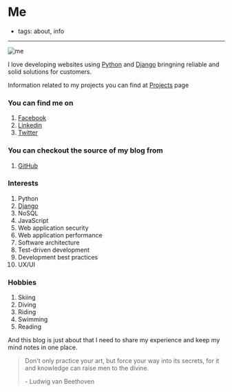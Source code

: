 # Me

- tags: about, info


------


![me][]


I love developing websites using [Python][] and [Django][] bringning reliable and solid solutions for customers.

Information related to my projects you can find at [Projects][] page


### You can find me on
 1. [Facebook][]
 2. [Linkedin][]
 3. [Twitter][]

### You can checkout the source of my blog from
 1. [GitHub][]

### Interests
 1. Python
 2. [Django][]
 3. NoSQL
 4. JavaScript
 5. Web application security
 6. Web application performance
 7. Software architecture
 8. Test-driven development
 9. Development best practices
 10. UX/UI

### Hobbies
 1. Skiing
 2. Diving
 3. Riding
 4. Swimming
 5. Reading


And this blog is just about that I need to share my experience and keep my mind notes in one place.



> Don't only practice your art, but force your way into its secrets, for it and knowledge can raise men to the divine.
>
> \- Ludwig van Beethoven



[me]: /media/me.jpeg "At Newseum WDC"
[python]: http://python.org "Python programming language"
[django]: http://djangoproject.com "The Web framework for perfectionists with deadlines."
[repo]: https://github.com/imanhodjaev/imanhodjaev.com "My blog's sources on GitHub"
[github]: http://github.com/imanhodjaev "GitHub"
[twitter]: http://twitter.com/imanhodjaev "@imanhodjaev"
[linkedin]: http://www.linkedin.com/in/imanhodjaev/ "I'm in Linkedin"
[facebook]: https://www.facebook.com/sultan.imanhodjaev "My Facebook page"
[projects]: /projects/ "My projects"
